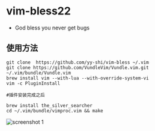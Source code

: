 # vim-bless22


* God bless you never get bugs

## 使用方法 

```shell
git clone  https://github.com/yy-shi/vim-bless ~/.vim
git clone https://github.com/VundleVim/Vundle.vim.git ~/.vim/bundle/Vundle.vim
brew install vim --with-lua --with-override-system-vi
vim -c PluginInstall

#插件安装完成之后 

brew install the_silver_searcher
cd ~/.vim/bundle/vimproc.vim && make
```
![screenshot](https://github.com/yy-shi/vimrc-blessed/blob/master/screenshot.png)
1
